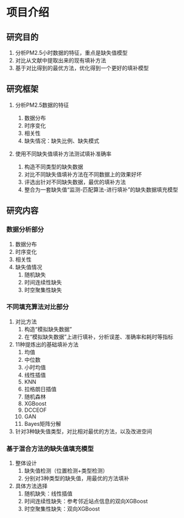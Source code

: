 # 项目介绍
## 研究目的
1. 分析PM2.5小时数据的特征，重点是缺失值模型
2. 对比从文献中提取出来的现有填补方法
3. 基于对比得到的最优方法，优化得到一个更好的填补模型

## 研究框架
1. 分析PM2.5数据的特征
	1. 数据分布
	2. 时序变化
	3. 相关性
	4. 缺失情况：缺失比例、缺失模式

2. 使用不同缺失值填补方法测试填补准确率
	1. 构造不同类型的缺失数据
	2. 对比不同缺失值填补方法在不同数据上的效果好坏
	3. 评选出针对不同缺失数据，最优的填补方法
	4. 整合为一套缺失值“监测-匹配算法-进行填补”的缺失数据填充模型

## 研究内容

### 数据分析部分
1. 数据分布
2. 时序变化
3. 相关性
4. 缺失值情况
   1. 随机缺失
   2. 时间连续性缺失
   3. 时空聚集性缺失

### 不同填充算法对比部分
1. 对比方法
   1. 构造“模拟缺失数据”
   2. 在“模拟缺失数据”上进行填补，分析误差、准确率和耗时等指标
2. 11种提炼出的基础填补方法
   1. 均值
   2. 中位数
   3. 小时均值
   4. 线性插值
   5. KNN
   6. 拉格朗日插值
   7. 随机森林
   8. XGBoost
   9. DCCEOF
   10. GAN
   11. Bayes矩阵分解
3. 针对3种缺失值类型，对比相对最优的方法，以及改进空间

### 基于混合方法的缺失值填充模型
1. 整体设计
   1. 缺失值检测（位置检测+类型检测）
   2. 分别对3种类型的缺失值，用最优的方法填补
2. 具体方法选择
   1. 随机缺失：线性插值
   2. 时间连续性缺失：参考邻近站点信息的双向XGBoost
   3. 时空聚集性缺失：双向XGBoost

